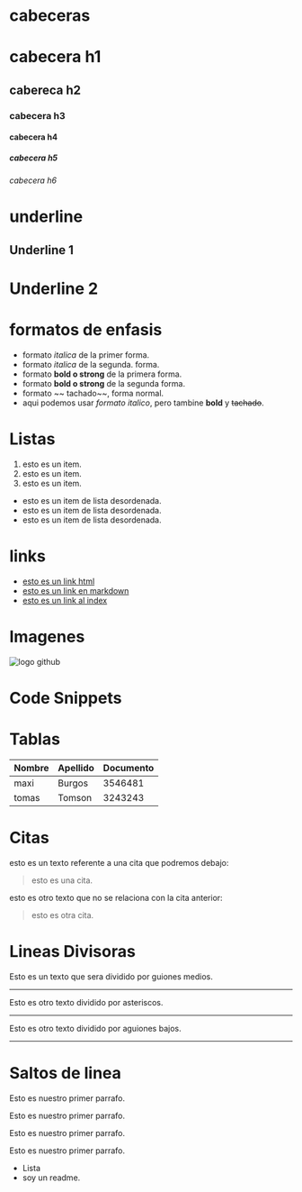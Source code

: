 # cabeceras
# cabecera h1
## cabereca h2
### cabecera h3
#### cabecera h4
##### cabecera h5
###### cabecera h6

# underline
Underline 1
-----------
Underline 2
===========
# formatos de enfasis
- formato *italica* de la primer forma.
- formato _italica_ de la segunda. forma.
- formato **bold o strong** de la primera forma.
- formato __bold o strong__ de la segunda forma.
- formato ~~ tachado~~, forma normal.
- aqui podemos usar *formato italico*, pero tambine **bold** y ~~tachado~~.
# Listas
1. esto es un item.
2. esto es un item.
3. esto es un item.
- esto es un item de lista desordenada.
- esto es un item de lista desordenada.
- esto es un item de lista desordenada.

# links
- <a href="http://google.com">esto es un link html</a>
- [esto es un link en markdown](http://google.com)
- [esto es un link al index](index.html)

# Imagenes
![logo github](https://thumbs.dreamstime.com/b/astana-kazajst%C3%A1n-de-julio-icono-github-logo-s%C3%ADmbolo-vector-198642058.jpg)

# Code Snippets

# Tablas
| Nombre | Apellido | Documento |
| ------ | -------- | --------- |
| maxi | Burgos | 3546481 |
| tomas |Tomson | 3243243 |

# Citas
esto es un texto referente a una cita que podremos debajo:
> esto es una cita.

esto es otro texto que no se relaciona con la cita anterior:
> esto es otra cita.

# Lineas Divisoras
Esto es un texto que sera dividido por guiones medios.

---
Esto es otro texto dividido por asteriscos.

***
Esto es otro texto dividido por aguiones bajos.

___

# Saltos de linea
 Esto es nuestro primer parrafo.

 Esto es nuestro primer parrafo.

 Esto es nuestro primer parrafo.

 Esto es nuestro primer parrafo.
- Lista
- soy un readme.
